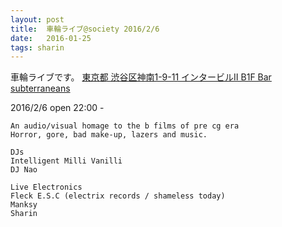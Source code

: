 ```yaml
---
layout: post
title:  車輪ライブ@society 2016/2/6
date:   2016-01-25
tags: sharin
---
```

車輪ライブです。
[東京都 渋谷区神南1-9-11 インタービルⅡ B1F Bar subterraneans ](http://bit.ly/1Puex3x)

2016/2/6  open 22:00 -


    An audio/visual homage to the b films of pre cg era
    Horror, gore, bad make-up, lazers and music.

    DJs
    Intelligent Milli Vanilli
    DJ Nao

    Live Electronics
    Fleck E.S.C (electrix records / shameless today)
    Manksy
    Sharin
